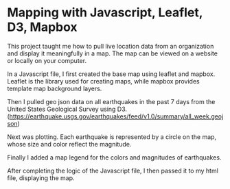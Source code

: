 # Mapping with Javascript, Leaflet, D3, Mapbox

This project taught me how to pull live location data from an organization and display it meaningfully in a map. The map can be viewed on a website or locally on your computer. 

In a Javascript file, I first created the base map using leaflet and mapbox. Leaflet is the library used for creating maps, while mapbox provides template map background layers. 

Then I pulled geo json data on all earthquakes in the past 7 days from the United States Geological Survey using D3. (https://earthquake.usgs.gov/earthquakes/feed/v1.0/summary/all_week.geojson)

Next was plotting. Each earthquake is represented by a circle on the map, whose size and color reflect the magnitude.

Finally I added a map legend for the colors and magnitudes of earthquakes. 

After completing the logic of the Javascript file, I then passed it to my html file, displaying the map.
